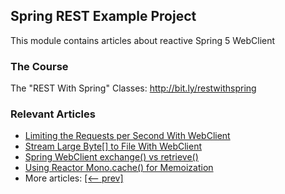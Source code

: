 ## Spring REST Example Project

This module contains articles about reactive Spring 5 WebClient

### The Course
The "REST With Spring" Classes: http://bit.ly/restwithspring

### Relevant Articles
- [Limiting the Requests per Second With WebClient](https://www.baeldung.com/spring-webclient-limit-requests-per-second)
- [Stream Large Byte[] to File With WebClient](https://www.baeldung.com/webclient-stream-large-byte-array-to-file)
- [Spring WebClient exchange() vs retrieve()](https://www.baeldung.com/spring-webclient-exchange-vs-retrieve)
- [Using Reactor Mono.cache() for Memoization](https://www.baeldung.com/spring-reactor-mono-cache)
- More articles: [[<-- prev]](../spring-reactive-client)
